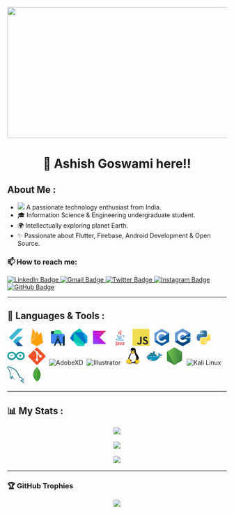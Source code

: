<p align="center">
  <img src="https://images.pexels.com/photos/943096/pexels-photo-943096.jpeg?auto=compress&cs=tinysrgb&w=1260&h=750&dpr=1" width="1000" height="300"/>
</p>

<h1 align="center">
  🚀 Ashish Goswami here!!
</h1>

## About Me :

- <img src="https://media.giphy.com/media/WUlplcMpOCEmTGBtBW/giphy.gif" width="30"> A passionate technology enthusiast from India.
- 🎓 Information Science & Engineering undergraduate student.
- 🌍 Intellectually exploring planet Earth.
- ✨ Passionate about Flutter, Firebase, Android Development & Open Source.

### 📫 How to reach me:
<div id="badges">
  <a href="https://in.linkedin.com/in/ashish-goswami-58797a24a">
    <img src="https://img.shields.io/badge/LinkedIn-0D1117?style=for-the-badge&logo=linkedin&logoColor=informational" alt="LinkedIn Badge"/>
  </a>
  <a href="mailto:ashishgoswami1013@gmail.com">
    <img src="https://img.shields.io/badge/Email-0D1117?style=for-the-badge&logo=gmail&logoColor=red" alt="Gmail Badge"/>
  </a>
  <a href="https://twitter.com/_ashish_goswami">
    <img src="https://img.shields.io/badge/Twitter-0D1117?style=for-the-badge&logo=twitter&logoColor=blue" alt="Twitter Badge"/>
  </a>
  <a href="https://www.instagram.com/a.s.h.i.s.h__g.o.s.w.a.m.i?igsh=OWc0OTI0Y3FoajFr">
    <img src="https://img.shields.io/badge/Instagram-0D1117?style=for-the-badge&logo=instagram&logoColor=pink" alt="Instagram Badge"/>
  </a>
  <a href="https://github.com/Ashish6298">
    <img src="https://img.shields.io/badge/GitHub-0D1117?style=for-the-badge&logo=github&logoColor=white" alt="GitHub Badge"/>
  </a>
</div>

---

## 🚀 Languages & Tools :
<div>
  <img src="https://github.com/devicons/devicon/blob/master/icons/flutter/flutter-original.svg" title="Flutter" alt="Flutter" width="40" height="40"/>&nbsp;
  <img src="https://github.com/devicons/devicon/blob/master/icons/firebase/firebase-plain.svg" title="Firebase" alt="Firebase" width="40" height="40"/>&nbsp;
  <img src="https://github.com/devicons/devicon/blob/master/icons/androidstudio/androidstudio-original.svg" title="Android Studio" alt="Android Studio" width="40" height="40"/>&nbsp;
  <img src="https://github.com/devicons/devicon/blob/master/icons/dart/dart-original.svg" title="Dart" alt="Dart" width="40" height="40"/>&nbsp;
  <img src="https://github.com/devicons/devicon/blob/master/icons/kotlin/kotlin-original.svg" title="Kotlin" alt="Kotlin" width="40" height="40"/>&nbsp;
  <img src="https://github.com/devicons/devicon/blob/master/icons/java/java-original-wordmark.svg" title="Java" alt="Java" width="40" height="40"/>&nbsp;
  <img src="https://github.com/devicons/devicon/blob/master/icons/javascript/javascript-original.svg" title="JavaScript" alt="JavaScript" width="40" height="40"/>&nbsp;
  <img src="https://github.com/devicons/devicon/blob/master/icons/c/c-original.svg" title="C" alt="C" width="40" height="40"/>&nbsp;
  <img src="https://github.com/devicons/devicon/blob/master/icons/cplusplus/cplusplus-original.svg" title="C++" alt="C++" width="40" height="40"/>&nbsp;
  <img src="https://github.com/devicons/devicon/blob/master/icons/python/python-original.svg" title="Python" alt="Python" width="40" height="40"/>&nbsp;
  <img src="https://github.com/devicons/devicon/blob/master/icons/arduino/arduino-original.svg" title="Arduino" alt="Arduino" width="40" height="40"/>&nbsp;
  <img src="https://github.com/devicons/devicon/blob/master/icons/git/git-original.svg" title="Git" alt="Git" width="40" height="40"/>&nbsp;
  <img src="https://cdn.worldvectorlogo.com/logos/adobe-xd.svg" title="AdobeXD" alt="AdobeXD" width="40" height="40"/>&nbsp;
  <img src="https://www.vectorlogo.zone/logos/adobe_illustrator/adobe_illustrator-icon.svg" title="Illustrator" alt="Illustrator" width="40" height="40"/>&nbsp;
  <img src="https://github.com/devicons/devicon/blob/master/icons/linux/linux-original.svg" title="Linux" alt="Linux" width="40" height="40"/>&nbsp;
  <img src="https://github.com/devicons/devicon/blob/master/icons/docker/docker-original.svg" title="Docker" alt="Docker" width="40" height="40"/>&nbsp;
  <img src="https://github.com/devicons/devicon/blob/master/icons/nodejs/nodejs-original.svg" title="Node.js" alt="Node.js" width="40" height="40"/>&nbsp;
  <img src="https://upload.wikimedia.org/wikipedia/commons/2/2b/Kali-dragon-icon.svg" title="Kali Linux" alt="Kali Linux" width="40" height="40"/>&nbsp;
  <img src="https://github.com/devicons/devicon/blob/master/icons/mysql/mysql-original.svg" title="MySQL" alt="MySQL" width="40" height="40"/>&nbsp;
  <img src="https://github.com/devicons/devicon/blob/master/icons/mongodb/mongodb-original.svg" title="MongoDB" alt="MongoDB" width="40" height="40"/>&nbsp;
</div>

---

## 📊 My Stats :
<p align="center">
  <img src="https://github-readme-streak-stats.herokuapp.com/?user=Ashish6298&theme=github-dark-blue&hide_border=true"/>
</p>

<p align="center">
  <img src="https://github-readme-stats-sigma-five.vercel.app/api?username=Ashish6298&theme=github_dark&show_icons=true&count_private=true&hide_border=true"/>
</p>

<p align="center">
  <img src="https://github-readme-stats-sigma-five.vercel.app/api/top-langs/?username=Ashish6298&layout=compact&theme=github_dark&hide_border=true"/>
</p>



---

### 🏆 GitHub Trophies
<p align="center">
  <img src="https://github-profile-trophy.vercel.app/?username=Ashish6298&theme=darkhub&no-frame=true&margin-w=15"/>
</p>
